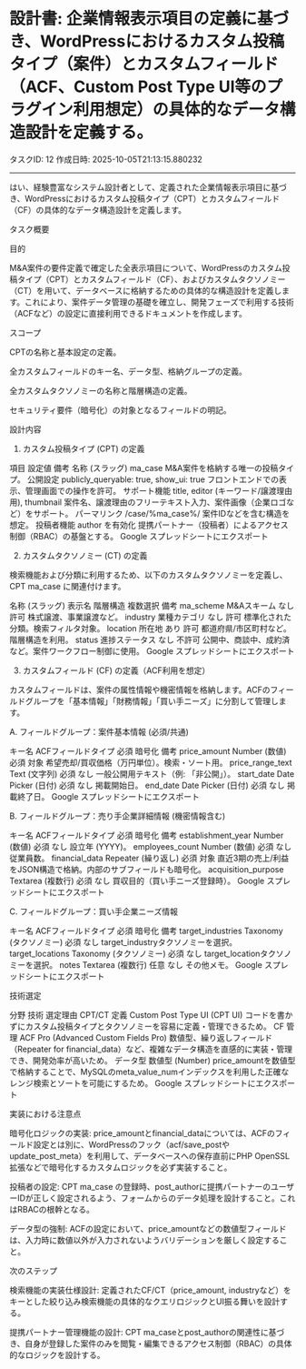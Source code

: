 # 設計書: 企業情報表示項目の定義に基づき、WordPressにおけるカスタム投稿タイプ（案件）とカスタムフィールド（ACF、Custom Post Type UI等のプラグイン利用想定）の具体的なデータ構造設計を定義する。

タスクID: 12
作成日時: 2025-10-05T21:13:15.880232

---

はい、経験豊富なシステム設計者として、定義された企業情報表示項目に基づき、WordPressにおけるカスタム投稿タイプ（CPT）とカスタムフィールド（CF）の具体的なデータ構造設計を定義します。

タスク概要

目的

M&A案件の要件定義で確定した全表示項目について、WordPressのカスタム投稿タイプ（CPT）とカスタムフィールド（CF）、およびカスタムタクソノミー（CT）を用いて、データベースに格納するための具体的な構造設計を定義します。これにより、案件データ管理の基礎を確立し、開発フェーズで利用する技術（ACFなど）の設定に直接利用できるドキュメントを作成します。

スコープ

CPTの名称と基本設定の定義。

全カスタムフィールドのキー名、データ型、格納グループの定義。

全カスタムタクソノミーの名称と階層構造の定義。

セキュリティ要件（暗号化）の対象となるフィールドの明記。

設計内容

1. カスタム投稿タイプ (CPT) の定義

項目	設定値	備考
名称 (スラッグ)	ma_case	M&A案件を格納する唯一の投稿タイプ。
公開設定	publicly_queryable: true, show_ui: true	フロントエンドでの表示、管理画面での操作を許可。
サポート機能	title, editor (キーワード/譲渡理由用), thumbnail	案件名、譲渡理由のフリーテキスト入力、案件画像（企業ロゴなど）をサポート。
パーマリンク	/case/%ma_case%/	案件IDなどを含む構造を想定。
投稿者機能	author を有効化	提携パートナー（投稿者）によるアクセス制御（RBAC）の基盤とする。
Google スプレッドシートにエクスポート

2. カスタムタクソノミー (CT) の定義

検索機能および分類に利用するため、以下のカスタムタクソノミーを定義し、CPT ma_case に関連付けます。

名称 (スラッグ)	表示名	階層構造	複数選択	備考
ma_scheme	M&Aスキーム	なし	許可	株式譲渡、事業譲渡など。
industry	業種カテゴリ	なし	許可	標準化された分類。検索フィルタ対象。
location	所在地	あり	許可	都道府県/市区町村など。階層構造を利用。
status	進捗ステータス	なし	不許可	公開中、商談中、成約済など。案件ワークフロー制御に使用。
Google スプレッドシートにエクスポート

3. カスタムフィールド (CF) の定義（ACF利用を想定）

カスタムフィールドは、案件の属性情報や機密情報を格納します。ACFのフィールドグループを「基本情報」「財務情報」「買い手ニーズ」に分割して管理します。

A. フィールドグループ：案件基本情報 (必須/共通)

キー名	ACFフィールドタイプ	必須	暗号化	備考
price_amount	Number (数値)	必須	対象	希望売却/買収価格（万円単位）。検索・ソート用。
price_range_text	Text (文字列)	必須	なし	一般公開用テキスト（例: 「非公開」）。
start_date	Date Picker (日付)	必須	なし	掲載開始日。
end_date	Date Picker (日付)	必須	なし	掲載終了日。
Google スプレッドシートにエクスポート

B. フィールドグループ：売り手企業詳細情報 (機密情報含む)

キー名	ACFフィールドタイプ	必須	暗号化	備考
establishment_year	Number (数値)	必須	なし	設立年 (YYYY)。
employees_count	Number (数値)	必須	なし	従業員数。
financial_data	Repeater (繰り返し)	必須	対象	直近3期の売上/利益をJSON構造で格納。内部のサブフィールドも暗号化。
acquisition_purpose	Textarea (複数行)	必須	なし	買収目的（買い手ニーズ登録時）。
Google スプレッドシートにエクスポート

C. フィールドグループ：買い手企業ニーズ情報

キー名	ACFフィールドタイプ	必須	暗号化	備考
target_industries	Taxonomy (タクソノミー)	必須	なし	target_industryタクソノミーを選択。
target_locations	Taxonomy (タクソノミー)	必須	なし	target_locationタクソノミーを選択。
notes	Textarea (複数行)	任意	なし	その他メモ。
Google スプレッドシートにエクスポート

技術選定

分野	技術	選定理由
CPT/CT 定義	Custom Post Type UI (CPT UI)	コードを書かずにカスタム投稿タイプとタクソノミーを容易に定義・管理できるため。
CF 管理	ACF Pro (Advanced Custom Fields Pro)	数値型、繰り返しフィールド（Repeater for financial_data）など、複雑なデータ構造を直感的に実装・管理でき、開発効率が高いため。
データ型	数値型 (Number)	price_amountを数値型で格納することで、MySQLのmeta_value_numインデックスを利用した正確なレンジ検索とソートを可能にするため。
Google スプレッドシートにエクスポート

実装における注意点

暗号化ロジックの実装: price_amountとfinancial_dataについては、ACFのフィールド設定とは別に、WordPressのフック（acf/save_postやupdate_post_meta）を利用して、データベースへの保存直前にPHP OpenSSL拡張などで暗号化するカスタムロジックを必ず実装すること。

投稿者の設定: CPT ma_case の登録時、post_authorに提携パートナーのユーザーIDが正しく設定されるよう、フォームからのデータ処理を設計すること。これはRBACの根幹となる。

データ型の強制: ACFの設定において、price_amountなどの数値型フィールドは、入力時に数値以外が入力されないようバリデーションを厳しく設定すること。

次のステップ

検索機能の実装仕様設計: 定義されたCF/CT（price_amount, industryなど）をキーとした絞り込み検索機能の具体的なクエリロジックとUI振る舞いを設計する。

提携パートナー管理機能の設計: CPT ma_caseとpost_authorの関連性に基づき、自身が登録した案件のみを閲覧・編集できるアクセス制御（RBAC）の具体的なロジックを設計する。